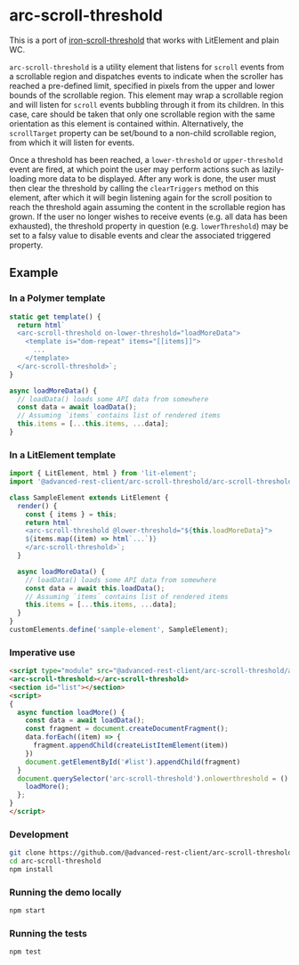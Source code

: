 # arc-scroll-threshold

This is a port of [iron-scroll-threshold](https://github.com/PolymerElements/iron-scroll-threshold) that works with LitElement and plain WC.

`arc-scroll-threshold` is a utility element that listens for `scroll` events from a scrollable region and dispatches events to indicate when the scroller has reached a pre-defined limit, specified in pixels from the upper and lower bounds of the scrollable region.
This element may wrap a scrollable region and will listen for `scroll` events bubbling through it from its children. In this case, care should be taken that only one scrollable region with the same orientation as this element is contained within. Alternatively, the `scrollTarget` property can be set/bound to a non-child scrollable region, from which it will listen for events.

Once a threshold has been reached, a `lower-threshold` or `upper-threshold` event are fired, at which point the user may perform actions such as lazily-loading more data to be displayed. After any work is done, the user must then clear the threshold by calling the `clearTriggers` method on this element, after which it will begin listening again for the scroll position to reach the threshold again assuming the content in the scrollable region has grown. If the user no longer wishes to receive events (e.g. all data has been exhausted), the threshold property in question (e.g. `lowerThreshold`) may be set to a falsy value to disable events and clear the associated triggered property.

## Example

### In a Polymer template

```javascript
static get template() {
  return html`
  <arc-scroll-threshold on-lower-threshold="loadMoreData">
    <template is="dom-repeat" items="[[items]]">
      ...
    </template>
  </arc-scroll-threshold>`;
}

async loadMoreData() {
  // loadData() loads some API data from somewhere
  const data = await loadData();
  // Assuming `items` contains list of rendered items
  this.items = [...this.items, ...data];
}
```

### In a LitElement template

```javascript
import { LitElement, html } from 'lit-element';
import '@advanced-rest-client/arc-scroll-threshold/arc-scroll-threshold.js';

class SampleElement extends LitElement {
  render() {
    const { items } = this;
    return html`
    <arc-scroll-threshold @lower-threshold="${this.loadMoreData}">
    ${items.map((item) => html`...`)}
    </arc-scroll-threshold>`;
  }

  async loadMoreData() {
    // loadData() loads some API data from somewhere
    const data = await this.loadData();
    // Assuming `items` contains list of rendered items
    this.items = [...this.items, ...data];
  }
}
customElements.define('sample-element', SampleElement);
```

### Imperative use

```html
<script type="module" src="@advanced-rest-client/arc-scroll-threshold/arc-scroll-threshold.js"></script>
<arc-scroll-threshold></arc-scroll-threshold>
<section id="list"></section>
<script>
{
  async function loadMore() {
    const data = await loadData();
    const fragment = document.createDocumentFragment();
    data.forEach((item) => {
      fragment.appendChild(createListItemElement(item))
    })
    document.getElementById('#list').appendChild(fragment)
  }
  document.querySelector('arc-scroll-threshold').onlowerthreshold = () => {
    loadMore();
  };
}
</script>
```

### Development

```sh
git clone https://github.com/@advanced-rest-client/arc-scroll-threshold
cd arc-scroll-threshold
npm install
```

### Running the demo locally

```sh
npm start
```

### Running the tests
```sh
npm test
```
